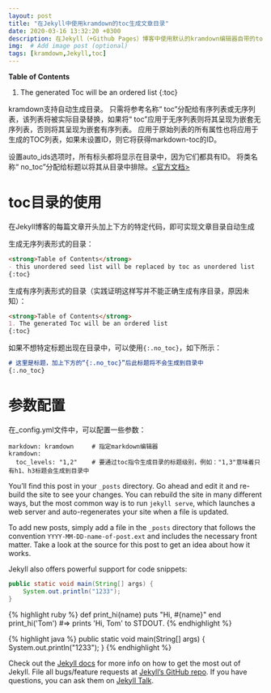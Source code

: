 ```yaml
---
layout: post
title: "在Jekyll中使用kramdown的toc生成文章目录"
date: 2020-03-16 13:32:20 +0300
description: 在Jekyll（+Github Pages）博客中使用默认的kramdown编辑器自带的toc目录生成功能生成markdown的目录 # (optional)
img:  # Add image post (optional)
tags: [kramdown,Jekyll,toc] 
---
```

<strong>Table of Contents</strong>

1. The generated Toc will be an ordered list
{:toc} 

kramdown支持自动生成目录。 只需将参考名称“ toc”分配给有序列表或无序列表，该列表将被实际目录替换，如果将“ toc”应用于无序列表则将其呈现为嵌套无序列表，否则将其呈现为嵌套有序列表。 应用于原始列表的所有属性也将应用于生成的TOC列表，如果未设置ID，则它将获得markdown-toc的ID。

设置auto_ids选项时，所有标头都将显示在目录中，因为它们都具有ID。 将类名称“ no_toc”分配给标题以将其从目录中排除。[<官方文档>](https://kramdown.gettalong.org/converter/html.html#toc)

# toc目录的使用

在Jekyll博客的每篇文章开头加上下方的特定代码，即可实现文章目录自动生成

生成无序列表形式的目录：

```markdown
<strong>Table of Contents</strong>
- this unordered seed list will be replaced by toc as unordered list
{:toc} 
```

生成有序列表形式的目录（实践证明这样写并不能正确生成有序目录，原因未知）：

```markdown
<strong>Table of Contents</strong>
1. The generated Toc will be an ordered list
{:toc}
```

如果不想特定标题出现在目录中，可以使用`{:.no_toc}`，如下所示：

```markdown
# 这里是标题，加上下方的“{:.no_toc}”后此标题将不会生成到目录中
{:.no_toc}
```

# 参数配置

在_config.yml文件中，可以配置一些参数：

```
markdown: kramdown     # 指定markdown编辑器
kramdown:
  toc_levels: "1,2"    # 要通过toc指令生成目录的标题级别，例如："1,3"意味着只有h1、h3标题会生成到目录中
```


You’ll find this post in your `_posts` directory. Go ahead and edit it and re-build the site to see your changes. You can rebuild the site in many different ways, but the most common way is to run `jekyll serve`, which launches a web server and auto-regenerates your site when a file is updated.

To add new posts, simply add a file in the `_posts` directory that follows the convention `YYYY-MM-DD-name-of-post.ext` and includes the necessary front matter. Take a look at the source for this post to get an idea about how it works.

Jekyll also offers powerful support for code snippets:

~~~java
public static void main(String[] args) {
    System.out.println("1233");
}
~~~

{% highlight ruby %}
def print_hi(name)
  puts "Hi, #{name}"
end
print_hi('Tom')
#=> prints 'Hi, Tom' to STDOUT.
{% endhighlight %}

{% highlight java %}
public static void main(String[] args) {
    System.out.println("1233");
}
{% endhighlight %}

Check out the [Jekyll docs][jekyll-docs] for more info on how to get the most out of Jekyll. File all bugs/feature requests at [Jekyll’s GitHub repo][jekyll-gh]. If you have questions, you can ask them on [Jekyll Talk][jekyll-talk].

[jekyll-docs]: https://jekyllrb.com/docs/home
[jekyll-gh]:   https://github.com/jekyll/jekyll
[jekyll-talk]: https://talk.jekyllrb.com/
